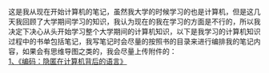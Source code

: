 这是我从现在开始计算机的笔记，虽然我大学的时候学习的也是计算机，但是这几天我回顾了大学期间学习的知识，我认为现在的我在学习的方面是不行的，所以我决定下决心从头开始学习整个大学期间的计算机知识，以下是我学习的计算机知识过程中的书单包括笔记，我写笔记时会尽量的按照书的目录来进行编排我的笔记内容，如果会有思维导图之类的，我会尽量上传附件的：  
[1、《编码：隐匿在计算机背后的语言》](/编码：隐匿在计算机硬件背后的语言.md)